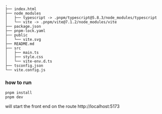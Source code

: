 ```
.
├── index.html
├── node_modules
│   ├── typescript -> .pnpm/typescript@5.8.3/node_modules/typescript
│   └── vite -> .pnpm/vite@7.1.2/node_modules/vite
├── package.json
├── pnpm-lock.yaml
├── public
│   └── vite.svg
├── README.md
├── src
│   ├── main.ts
│   ├── style.css
│   └── vite-env.d.ts
├── tsconfig.json
└── vite.config.js
```

### how to run
```
pnpm install
pnpm dev
```
will start the front end on the route http://localhost:5173
